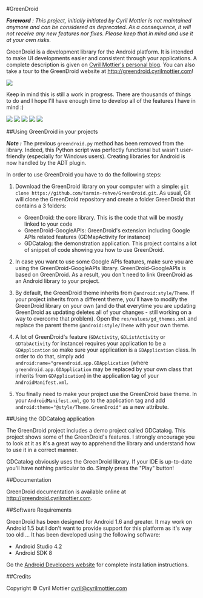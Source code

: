 #GreenDroid

_**Foreword** : This project, initially initiated by Cyril Mottier is not maintained anymore and can be considered as deprecated. As a consequence, it will not receive any new features nor fixes. Please keep that in mind and use it at your own risks._

GreenDroid is a development library for the Android platform. It is intended to make UI developments easier and consistent through your applications. A complete description is given on [Cyril Mottier's personal blog][personal_blog]. You can also take a tour to the GreenDroid website at <http://greendroid.cyrilmottier.com>!

[![](http://lh4.ggpht.com/_OHO4y8YcQbs/TQFWEpSo-UI/AAAAAAAAMpc/DzAbSkhOx3I/s800/greendroid_logo.png)](http://lh4.ggpht.com/_OHO4y8YcQbs/TQFWEpSo-UI/AAAAAAAAMpc/DzAbSkhOx3I/s800/greendroid_logo.png)

Keep in mind this is still a work in progress. There are thousands of things to do and I hope I'll have enough time to develop all of the features I have in mind :)

[![](http://lh4.ggpht.com/_OHO4y8YcQbs/TQFQZTft6OI/AAAAAAAAMpY/hAloaii6kRA/s288/gd7.png)](http://lh4.ggpht.com/_OHO4y8YcQbs/TQFQZTft6OI/AAAAAAAAMpY/hAloaii6kRA/s800/gd7.png)
[![](https://lh6.googleusercontent.com/-DuebAvhlkYo/Ted7VA4WzoI/AAAAAAAAMvc/fs9IRD4ZtgU/s288/gd8.png)](https://lh6.googleusercontent.com/-DuebAvhlkYo/Ted7VA4WzoI/AAAAAAAAMvc/fs9IRD4ZtgU/s800/gd8.png)
[![](https://lh6.googleusercontent.com/-oQoXEMJcO0E/Ted7UeGFemI/AAAAAAAAMvY/HpfJVIVE6-4/s288/gd9.png)](https://lh6.googleusercontent.com/-oQoXEMJcO0E/Ted7UeGFemI/AAAAAAAAMvY/HpfJVIVE6-4/s800/gd9.png)
[![](http://lh6.ggpht.com/_OHO4y8YcQbs/TQFQTfazM2I/AAAAAAAAMpQ/lgPpIKImdZw/s288/gd5.png)](http://lh6.ggpht.com/_OHO4y8YcQbs/TQFQTfazM2I/AAAAAAAAMpQ/lgPpIKImdZw/s800/gd5.png)
[![](http://lh3.ggpht.com/_OHO4y8YcQbs/TQFQS5hyrKI/AAAAAAAAMpM/4hqL9y_tVgM/s288/gd4.png)](http://lh3.ggpht.com/_OHO4y8YcQbs/TQFQS5hyrKI/AAAAAAAAMpM/4hqL9y_tVgM/s800/gd4.png)

##Using GreenDroid in your projects

***Note :*** The previous `greendroid.py` method has been removed from the library. Indeed, this Python script was perfectly functional but wasn't user-friendly (especially for Windows users). Creating libraries for Android is now handled by the ADT plugin.

In order to use GreenDroid you have to do the following steps:

1. Download the GreenDroid library on your computer with a simple: `git clone https://github.com/tarmin-rehve/GreenDroid.git`.
   As usual, Git will clone the GreenDroid repository and create a folder GreenDroid that contains a 3 folders:
   * GreenDroid: the core library. This is the code that will be mostly linked to your code
   * GreenDroid-GoogleAPIs: GreenDroid's extension including Google APIs related features (GDMapActivity for instance)
   * GDCatalog: the demonstration application. This project contains a lot of snippet of code showing you how to use GreenDroid.

2. In case you want to use some Google APIs features, make sure you are using the GreenDroid-GoogleAPIs library. GreenDroid-GoogleAPIs is based on GreenDroid. As a result, you don't need to link GreenDroid as an Android library to your project.

3. By default, the GreenDroid theme inherits from `@android:style/Theme`. If your project inherits from a different theme, 
   you'll have to modify the GreenDroid library on your own (and do that everytime you are updating GreenDroid as updating 
   deletes all of your changes - still working on a way to overcome that problem). Open the `res/values/gd_themes.xml` and
   replace the parent theme `@android:style/Theme` with your own theme.

4. A lot of GreenDroid's feature (`GDActivity`, `GDListActivity` or `GDTabActivity` for instance) requires your application 
   to be a `GDApplication` so make sure your application is a `GDApplication` class. In order to do that, simply 
   add `android:name="greendroid.app.GDApplication` (where `greendroid.app.GDApplication` may be replaced by  your own class 
   that inherits from `GDApplication`) in the application tag of your `AndroidManifest.xml`.

5. You finally need to make your project use the GreenDroid base theme. In your `AndroidManifest.xml`, go to the application tag 
   and add `android:theme="@style/Theme.GreenDroid"` as a new attribute.

##Using the GDCatalog application

The GreenDroid project includes a demo project called GDCatalog. This project shows some of the GreenDroid's features. I strongly encourage you to look at it as it's a great way to apprehend the library and understand how to use it in a correct manner.

GDCatalog obviously uses the GreenDroid library. If your IDE is up-to-date you'll have nothing particular to do. Simply press the "Play" button!

##Documentation

GreenDroid documentation is available online at <http://greendroid.cyrilmottier.com>.

##Software Requirements

GreenDroid has been designed for Android 1.6 and greater. It may work on Android 1.5 but I don't want to provide support for this platform as it's way too old ... It has been developed using the following software:
  * Android Studio 4.2
  * Android SDK 8

Go the [Android Developers website][android_developers_website] for complete installation instructions.

##Credits

Copyright © Cyril Mottier <cyril@cyrilmottier.com>

[android_developers_website]: https://developer.android.com/studio/install
[personal_blog]: http://android.cyrilmottier.com/?p=240
